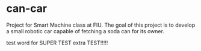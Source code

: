 # can-car
Project for Smart Machine class at FIU. The goal of this project is to develop a small robotic car capable of fetching a soda can for its owner.

test word for SUPER TEST
extra TEST!!!!!